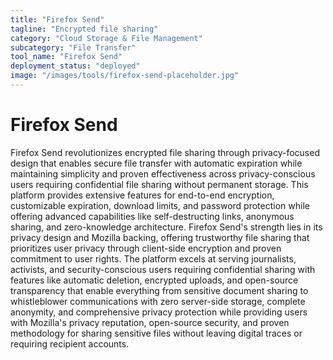 ```yaml
---
title: "Firefox Send"
tagline: "Encrypted file sharing"
category: "Cloud Storage & File Management"
subcategory: "File Transfer"
tool_name: "Firefox Send"
deployment_status: "deployed"
image: "/images/tools/firefox-send-placeholder.jpg"
---
```


# Firefox Send

Firefox Send revolutionizes encrypted file sharing through privacy-focused design that enables secure file transfer with automatic expiration while maintaining simplicity and proven effectiveness across privacy-conscious users requiring confidential file sharing without permanent storage. This platform provides extensive features for end-to-end encryption, customizable expiration, download limits, and password protection while offering advanced capabilities like self-destructing links, anonymous sharing, and zero-knowledge architecture. Firefox Send's strength lies in its privacy design and Mozilla backing, offering trustworthy file sharing that prioritizes user privacy through client-side encryption and proven commitment to user rights. The platform excels at serving journalists, activists, and security-conscious users requiring confidential sharing with features like automatic deletion, encrypted uploads, and open-source transparency that enable everything from sensitive document sharing to whistleblower communications with zero server-side storage, complete anonymity, and comprehensive privacy protection while providing users with Mozilla's privacy reputation, open-source security, and proven methodology for sharing sensitive files without leaving digital traces or requiring recipient accounts.